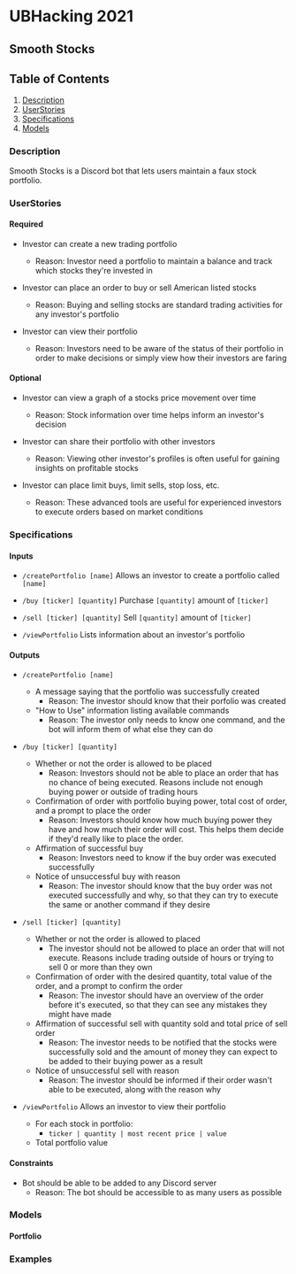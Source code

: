 # UBHacking 2021

## Smooth Stocks

## Table of Contents
1. [Description](#Description)
2. [UserStories](#UserStories)
3. [Specifications](#Specifications)
4. [Models](#Models)

### Description
Smooth Stocks is a Discord bot that lets users maintain a faux stock portfolio.

### UserStories
#### Required
* Investor can create a new trading portfolio
    * Reason: Investor need a portfolio to maintain a balance and track which stocks they're invested in

* Investor can place an order to buy or sell American listed stocks
    * Reason: Buying and selling stocks are standard trading activities for any investor's portfolio

* Investor can view their portfolio
    * Reason: Investors need to be aware of the status of their portfolio in order to make decisions or simply view how their investors are faring

#### Optional
* Investor can view a graph of a stocks price movement over time
    * Reason: Stock information over time helps inform an investor's decision

* Investor can share their portfolio with other investors
    * Reason: Viewing other investor's profiles is often useful for gaining insights on profitable stocks

* Investor can place limit buys, limit sells, stop loss, etc.
    * Reason: These advanced tools are useful for experienced investors to execute orders based on market conditions

### Specifications

#### Inputs
* `/createPortfolio [name]` Allows an investor to create a portfolio called `[name]`

* `/buy [ticker] [quantity]` Purchase `[quantity]` amount of `[ticker]`

* `/sell [ticker] [quantity]` Sell `[quantity]` amount of `[ticker]`

* `/viewPortfolio` Lists information about an investor's portfolio

#### Outputs
* `/createPortfolio [name]`
    * A message saying that the portfolio was successfully created
        * Reason: The investor should know that their porfolio was created
    * "How to Use" information listing available commands
        * Reason: The investor only needs to know one command, and the bot will inform them of what else they can do

* `/buy [ticker] [quantity]`
    * Whether or not the order is allowed to be placed
        * Reason: Investors should not be able to place an order that has no chance of being executed. Reasons include not enough buying power or outside of trading hours
    * Confirmation of order with portfolio buying power, total cost of order, and a prompt to place the order
        * Reason: Investors should know how much buying power they have and how much their order will cost. This helps them decide if they'd really like to place the order.
    * Affirmation of successful buy
        * Reason: Investors need to know if the buy order was executed successfully
    * Notice of unsuccessful buy with reason
        * Reason: The investor should know that the buy order was not executed successfully and why, so that they can try to execute the same or another command if they desire

* `/sell [ticker] [quantity]`
    * Whether or not the order is allowed to placed
        * The investor should not be allowed to place an order that will not execute. Reasons include trading outside of hours or trying to sell 0 or more than they own
    * Confirmation of order with the desired quantity, total value of the order, and a prompt to confirm the order
        * Reason: The investor should have an overview of the order before it's executed, so that they can see any mistakes they might have made
    * Affirmation of successful sell with quantity sold and total price of sell order
        * Reason: The investor needs to be notified that the stocks were successfully sold and the amount of money they can expect to be added to their buying power as a result
    * Notice of unsuccessful sell with reason
        * Reason: The investor should be informed if their order wasn't able to be executed, along with the reason why

* `/viewPortfolio` Allows an investor to view their portfolio
    * For each stock in portfolio:
        * `ticker | quantity | most recent price | value`
    * Total portfolio value

#### Constraints
* Bot should be able to be added to any Discord server
    * Reason: The bot should be accessible to as many users as possible


### Models
#### Portfolio

### Examples

